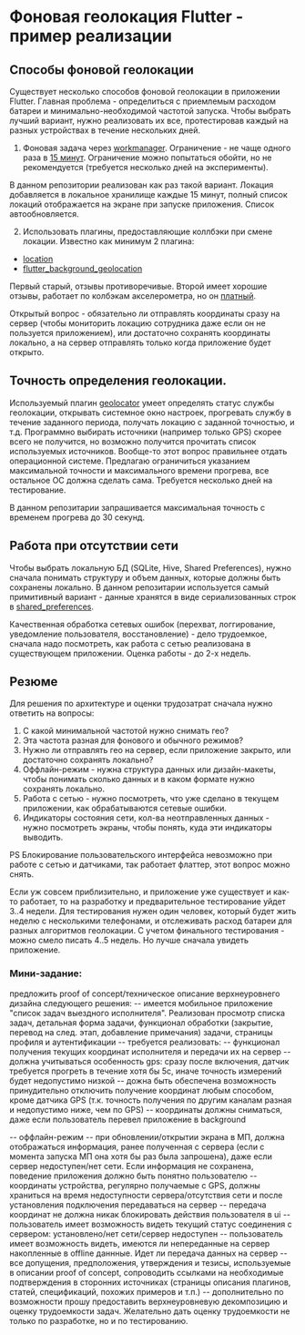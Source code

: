 # Фоновая геолокация Flutter - пример реализации

## Способы фоновой геолокации

Существует несколько способов фоновой геолокации в приложении Flutter. Главная проблема - определиться с приемлемым расходом батареи и минимально-необходимой частотой запуска. Чтобы выбрать лучший вариант, нужно реализовать их все, протестировав каждый на разных устройствах в течение нескольких дней.

1) Фоновая задача через [workmanager](https://pub.dev/packages/workmanager). Ограничение - не чаще одного раза в [15 минут](https://stackoverflow.com/questions/51202905/execute-task-every-second-using-work-manager-api). Ограничение можно попытаться обойти, но не рекомендуется (требуется несколько дней на эксперименты).

В данном репозитории реализован как раз такой вариант. Локация добавляется в локальное хранилище каждые 15 минут, полный список локаций отображается на экране при запуске приложения. Список автообновляется.

2) Использовать плагины, предоставляющие коллбэки при смене локации. Известно как минимум 2 плагина:
- [location](https://pub.dev/packages/location)
- [flutter_background_geolocation](https://pub.dev/packages/flutter_background_geolocation)

Первый старый, отзывы противоречивые. Второй имеет хорошие отзывы, работает по колбэкам акселерометра, но он [платный](https://www.transistorsoft.com/shop/products/flutter-background-geolocation#plans).

Открытый вопрос - обязательно ли отправлять координаты сразу на сервер (чтобы мониторить локацию сотрудника даже если он не пользуется приложением), или достаточно сохранять координаты локально, а на сервер отправлять только когда приложение будет открыто.

## Точность определения геолокации.

Используемый плагин [geolocator](https://pub.dev/packages/geolocator) умеет определять статус службы геолокации, открывать системное окно настроек, прогревать службу в течение заданного периода, получать локацию с заданной точностью, и т.д. Программно выбирать источники (например только GPS) скорее всего не получится, но возможно получится прочитать список используемых источников. Вообще-то этот вопрос правильнее отдать операционной системе. Предлагаю ограничиться указанием максимальной точности и максимального времени прогрева, все остальное ОС должна сделать сама. Требуется несколько дней на тестирование.

В данном репозитарии запрашивается максимальная точность с временем прогрева до 30 секунд.

## Работа при отсутствии сети

Чтобы выбрать локальную БД (SQLite, Hive, Shared Preferences), нужно сначала понимать структуру и объем данных, которые должны быть сохранены локально. В данном репозитарии используется самый примитивный вариант - данные хранятся в виде сериализованных строк в [shared_preferences](https://pub.dev/packages/shared_preferences). 

Качественная обработка сетевых ошибок (перехват, логгирование, уведомление пользователя, восстановление) - дело трудоемкое, сначала надо посмотреть, как работа с сетью реализована в существующем приложении. Оценка работы - до 2-х недель.

## Резюме
Для решения по архитектуре и оценки трудозатрат сначала нужно ответить на вопросы:

1) С какой минимальной частотой нужно снимать гео?
2) Эта частота разная для фонового и обычного режимов?
3) Нужно ли отправлять гео на сервер, если приложение закрыто, или достаточно сохранять локально?
4) Оффлайн-режим - нужна структура данных или дизайн-макеты, чтобы понимать сколько данных и в каком формате нужно сохранять локально.
5) Работа с сетью - нужно посмотреть, что уже сделано в текущем приложении, как обрабатываются сетевые ошибки.
6) Индикаторы состояния сети, кол-ва неотправленных данных - нужно посмотреть экраны, чтобы понять, куда эти индикаторы выводить.

PS
Блокирование пользовательского интерфейса невозможно при работе с сетью и датчиками, так работает флаттер, этот вопрос можно снять.

Если уж совсем приблизительно, и приложение уже существует и как-то работает, то на разработку и предварительное тестирование уйдет 3..4 недели.
Для тестирования нужен один человек, который будет жить неделю с несколькими телефонами, и отслеживать расход батареи для разных алгоритмов геолокации.
С учетом финального тестирования - можно смело писать 4..5 недель. Но лучше сначала увидеть приложение.

### Мини-задание:
  предложить proof of concept/техническое описание верхнеуровнего дизайна следующего решения:
  -- имеется мобильное приложение "список задач выездного исполнителя". Реализован просмотр списка задач, детальная форма задачи, функционал обработки (закрытие, перевод на след. этап, добавление примечания) задачи, страницы профиля и аутентификации
  -- требуется реализовать:
      -- функционал получения текущих координат исполнителя и передачи их на сервер
          -- должна учитываться особенность gps: сразу после включения, датчик требуется прогреть в течение хотя бы 5с, иначе точность измерений будет недопустимо  низкой
          -- дожна быть обеспечена возможность принудительно отключить получение координат любым способом, кроме датчика GPS (т.к. точность получения по другим каналам разная и недопустимо ниже, чем по GPS)
          -- координаты должны сниматься, даже если пользователь перевел приложение в background

-- оффлайн-режим
          -- при обновлении/открытии экрана в МП, должна отображаться информация, ранее полученная с сервера (если с момента запуска МП она хотя бы раз была запрошена), даже если сервер недоступен/нет сети. Если информация не сохранена, поведение приложения должно быть понятно пользователю
          -- координаты устройства, регулярно получаемые с GPS, должны храниться на время недоступности сервера/отсутствия сети и после установления подключения передаваться на сервер
              -- передача координат не должна никак блокировать действия пользователя в ui
          -- пользователь имеет возможность видеть текущий статус соединения с сервером: установлено/нет сети/сервер недоступен
          -- пользователь имеет возможность видеть, имеются ли непереданные на сервер накопленные в offline даннные. Идет ли передача данных на сервер
  -- все допущения, предположения, утверждения и тезисы, используемые в описании proof of concept, сопроводить ссылками на необходимые подтверждения в сторонних источниках (страницы описания плагинов, статей, спецификаций, похожих примеров и т.п.)
  -- дополнительно по возможности прошу предоставить верхнеуровневую декомпозицию и оценку трудоемкости задач. Желательно дать оценку трудоемкости не только по разработке, но и по тестированию.